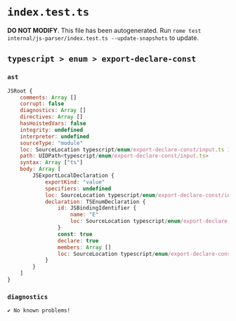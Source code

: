 # `index.test.ts`

**DO NOT MODIFY**. This file has been autogenerated. Run `rome test internal/js-parser/index.test.ts --update-snapshots` to update.

## `typescript > enum > export-declare-const`

### `ast`

```javascript
JSRoot {
	comments: Array []
	corrupt: false
	diagnostics: Array []
	directives: Array []
	hasHoistedVars: false
	integrity: undefined
	interpreter: undefined
	sourceType: "module"
	loc: SourceLocation typescript/enum/export-declare-const/input.ts 1:0-2:0
	path: UIDPath<typescript/enum/export-declare-const/input.ts>
	syntax: Array ["ts"]
	body: Array [
		JSExportLocalDeclaration {
			exportKind: "value"
			specifiers: undefined
			loc: SourceLocation typescript/enum/export-declare-const/input.ts 1:0-1:30
			declaration: TSEnumDeclaration {
				id: JSBindingIdentifier {
					name: "E"
					loc: SourceLocation typescript/enum/export-declare-const/input.ts 1:26-1:27 (E)
				}
				const: true
				declare: true
				members: Array []
				loc: SourceLocation typescript/enum/export-declare-const/input.ts 1:7-1:30
			}
		}
	]
}
```

### `diagnostics`

```
✔ No known problems!

```
